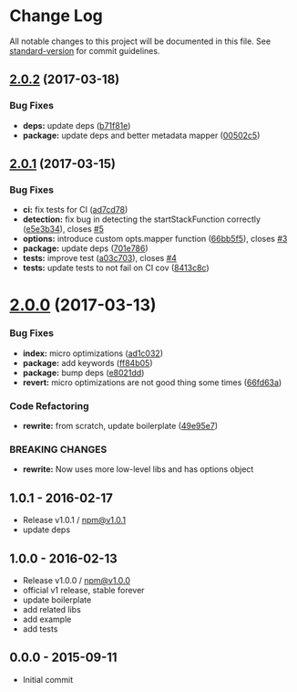 # Change Log

All notable changes to this project will be documented in this file. See [standard-version](https://github.com/conventional-changelog/standard-version) for commit guidelines.

<a name="2.0.2"></a>
## [2.0.2](https://github.com/tunnckoCore/stacktrace-metadata/compare/v2.0.1...v2.0.2) (2017-03-18)


### Bug Fixes

* **deps:** update deps ([b71f81e](https://github.com/tunnckoCore/stacktrace-metadata/commit/b71f81e))
* **package:** update deps and better metadata mapper ([00502c5](https://github.com/tunnckoCore/stacktrace-metadata/commit/00502c5))



<a name="2.0.1"></a>
## [2.0.1](https://github.com/tunnckocore/stacktrace-metadata/compare/v2.0.0...v2.0.1) (2017-03-15)


### Bug Fixes

* **ci:** fix tests for CI ([ad7cd78](https://github.com/tunnckocore/stacktrace-metadata/commit/ad7cd78))
* **detection:** fix bug in detecting the startStackFunction correctly ([e5e3b34](https://github.com/tunnckocore/stacktrace-metadata/commit/e5e3b34)), closes [#5](https://github.com/tunnckocore/stacktrace-metadata/issues/5)
* **options:** introduce custom opts.mapper function ([66bb5f5](https://github.com/tunnckocore/stacktrace-metadata/commit/66bb5f5)), closes [#3](https://github.com/tunnckocore/stacktrace-metadata/issues/3)
* **package:** update deps ([701e786](https://github.com/tunnckocore/stacktrace-metadata/commit/701e786))
* **tests:** improve test ([a03c703](https://github.com/tunnckocore/stacktrace-metadata/commit/a03c703)), closes [#4](https://github.com/tunnckocore/stacktrace-metadata/issues/4)
* **tests:** update tests to not fail on CI cov ([8413c8c](https://github.com/tunnckocore/stacktrace-metadata/commit/8413c8c))



<a name="2.0.0"></a>
# [2.0.0](https://github.com/tunnckocore/stacktrace-metadata/compare/v1.0.1...v2.0.0) (2017-03-13)


### Bug Fixes

* **index:** micro optimizations ([ad1c032](https://github.com/tunnckocore/stacktrace-metadata/commit/ad1c032))
* **package:** add keywords ([ff84b05](https://github.com/tunnckocore/stacktrace-metadata/commit/ff84b05))
* **package:** bump deps ([e8021dd](https://github.com/tunnckocore/stacktrace-metadata/commit/e8021dd))
* **revert:** micro optimizations are not good thing some times ([66fd63a](https://github.com/tunnckocore/stacktrace-metadata/commit/66fd63a))


### Code Refactoring

* **rewrite:** from scratch, update boilerplate ([49e95e7](https://github.com/tunnckocore/stacktrace-metadata/commit/49e95e7))


### BREAKING CHANGES

* **rewrite:** Now uses more low-level libs and has options object





## 1.0.1 - 2016-02-17
- Release v1.0.1 / npm@v1.0.1
- update deps

## 1.0.0 - 2016-02-13
- Release v1.0.0 / npm@v1.0.0
- official v1 release, stable forever
- update boilerplate
- add related libs
- add example
- add tests

## 0.0.0 - 2015-09-11
- Initial commit